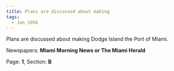 ```yaml
---  
title: Plans are discussed about making  
tags:  
  - Jan 1956  
---  
```

  
Plans are discussed about making Dodge Island the Port of Miami.  
  
Newspapers: **Miami Morning News or The Miami Herald**  
  
Page: **1**, Section: **B** 
